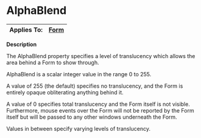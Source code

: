 




<h1 class="heading"><span class="name">AlphaBlend</span></h1>

| Applies To: | [Form](./form.md) |
| --- | ---  |


**Description**


The AlphaBlend property specifies a level of translucency which allows the
area behind a Form to show through.


AlphaBlend is a scalar integer value in the range 0 to 255.


A value of 255 (the default) specifies no translucency, and the Form is
entirely opaque obliterating anything behind it.


A value of 0 specifies total translucency and the Form itself is not visible.
Furthermore, mouse events over the Form will not be reported by the Form itself
but will be passed to any other windows underneath the Form.


Values in between specify varying levels of translucency.



